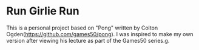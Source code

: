 # Run Girlie Run

This is a personal project based on "Pong" written by Colton Ogden(https://github.com/games50/pong). I was inspired to make my own version after viewing his lecture as part of the Games50 series.g.

